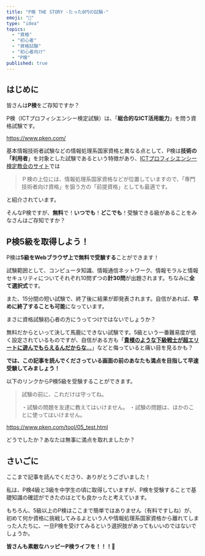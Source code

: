 ```yaml
---
title: "P検 THE STORY -たった0円の試験-"
emoji: "💸"
type: "idea"
topics:
  - "資格"
  - "初心者"
  - "資格試験"
  - "初心者向け"
  - "P検"
published: true
---
```


## はじめに

皆さんは**P検**をご存知ですか？

P検（ICTプロフィシエンシー検定試験）は、「**総合的なICT活用能力**」を問う資格試験です。

https://www.pken.com/

基本情報技術者試験などの情報処理系国家資格と異なる点として、P検は**技術の「利用者**」を対象とした試験であるという特徴があり、[ICTプロフィシエンシー検定教会のサイト](https://www.pken.com/merit/justice.html)では
> Ｐ検の上位には、情報処理系国家資格などが位置していますので、「専門技術者向け資格」を狙う方の「前提資格」としても最適です。

と紹介されています。

そんなP検ですが、**無料**で！**いつでも**！**どこでも**！受験できる級があることをみなさんはご存知ですか？

## P検5級を取得しよう！

P検は**5級をWebブラウザ上で無料で受験する**ことができます！

試験範囲として、コンピュータ知識、情報通信ネットワーク、情報モラルと情報セキュリティについてそれぞれ10問ずつの**計30問**が出題されます。ちなみに**全て選択式**です。

また、15分間の短い試験で、終了後に結果が即発表されます。自信があれば、**早めに終了することも可能**になっています。

まさに資格試験初心者の方にうってつけではないでしょうか？

無料だからといって決して馬鹿にできない試験です。5級という一番難易度が低く設定されているものですが、自信がある方も「[**貴様のような下級戦士が超エリートに遊んでもらえるんだからな…**](https://www.toei-anim.co.jp/tv/dragon_s/chara/04.html)」などと侮っていると痛い目を見るかも？

**では、この記事を読んでくださっている画面の前のあなたも満点を目指して早速受験してみましょう！**

以下のリンクからP検5級を受験することができます。

> 試験の前に、これだけは守ってね。
> 
> ・試験の問題を友達に教えてはいけません。
> ・試験の問題は、ほかのことに使ってはいけません。

https://www.pken.com/tool/05_test.html

どうでしたか？あなたは無事に満点を取れましたか？

## さいごに
ここまで記事を読んでくださり、ありがとうございました！

私は、P検4級と3級を中学生の頃に取得していますが、P検を受験することで基礎知識の確認ができたのはとても良かったと考えています。

もちろん、5級以上のP検はここまで簡単ではありません（有料ですしね）が、初めて何か資格に挑戦してみるよという人や情報処理系国家資格から離れてしまった人たちに、一旦P検を受けてみるという選択肢があってもいいのではないでしょうか。

**皆さんも素敵なハッピーP検ライフを！！！🌸**
